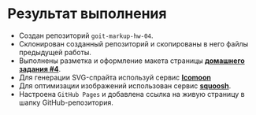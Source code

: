 # Результат выполнения

- Создан репозиторий `goit-markup-hw-04`.
- Склонирован созданный репозиторий и скопированы в него файлы предыдущей работы.
- Выполнены разметка и оформление макета страницы [**домашнего задания #4**](<https://www.figma.com/file/oTYBECAN79dXy19hzWObO4/Web-Studio-(Version-2.1)?node-id=1%3A293>).
- Для генерации SVG-спрайта используй сервис [**Icomoon**](<https://icomoon.io/>)
- Для оптимизации изображений использован сервис [**squoosh**](https://squoosh.app/).
- Настроена `GitHub Pages` и добавлена ссылка на живую страницу в шапку GitHub-репозитория.
